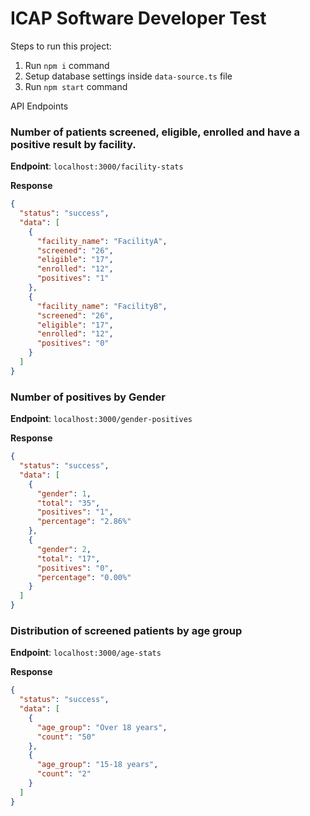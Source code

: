 # ICAP Software Developer Test

Steps to run this project:

1. Run `npm i` command
2. Setup database settings inside `data-source.ts` file
3. Run `npm start` command

API Endpoints

### Number of patients screened, eligible, enrolled and have a positive result by facility.

**Endpoint**: `localhost:3000/facility-stats`

**Response**
```json
{
  "status": "success",
  "data": [
    {
      "facility_name": "FacilityA",
      "screened": "26",
      "eligible": "17",
      "enrolled": "12",
      "positives": "1"
    },
    {
      "facility_name": "FacilityB",
      "screened": "26",
      "eligible": "17",
      "enrolled": "12",
      "positives": "0"
    }
  ]
}
```

### Number of positives by Gender

**Endpoint**: `localhost:3000/gender-positives`

**Response**
```json
{
  "status": "success",
  "data": [
    {
      "gender": 1,
      "total": "35",
      "positives": "1",
      "percentage": "2.86%"
    },
    {
      "gender": 2,
      "total": "17",
      "positives": "0",
      "percentage": "0.00%"
    }
  ]
}
```

### Distribution of screened patients by age group

**Endpoint**: `localhost:3000/age-stats`

**Response**
```json
{
  "status": "success",
  "data": [
    {
      "age_group": "Over 18 years",
      "count": "50"
    },
    {
      "age_group": "15-18 years",
      "count": "2"
    }
  ]
}
```

